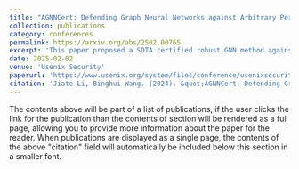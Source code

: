 ```yaml
---
title: "AGNNCert: Defending Graph Neural Networks against Arbitrary Perturbations with Deterministic Certification"
collection: publications
category: conferences
permalink: https://arxiv.org/abs/2502.00765
excerpt: 'This paper proposed a SOTA certified robust GNN method against arbitary evasion attack.'
date: 2025-02-02
venue: 'Usenix Security'
paperurl: 'https://www.usenix.org/system/files/conference/usenixsecurity25/sec25cycle1-prepub-510-li-jiate.pdf'
citation: 'Jiate Li, Binghui Wang. (2024). &quot;AGNNCert: Defending Graph Neural Networks against Arbitrary Perturbations with Deterministic Certification.&quot; <i>Usenix Security 25'</i>. 1(3).'
---
```


The contents above will be part of a list of publications, if the user clicks the link for the publication than the contents of section will be rendered as a full page, allowing you to provide more information about the paper for the reader. When publications are displayed as a single page, the contents of the above "citation" field will automatically be included below this section in a smaller font.
